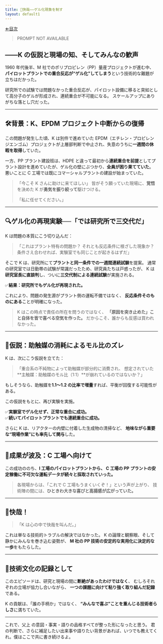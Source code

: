 ```yaml
---
title: 🎯快哉――ゲル化現象を制す
layout: default1
---
```

[⇐目次](..)

> PROMPT NOT AVAILABLE

## ――K の仮説と現場の知、そしてみんなの歓声

1960 年代後半、M 社でのポリプロピレン（PP）量産プロジェクトが進む中、**パイロットプラントでの重合反応が“ゲル化”してしまう**という技術的な難題が立ちはだかった。

研究所での試験では問題なかった重合反応が、パイロット設備に移ると突如として高分子のゲルが形成され、連続重合が不可能になる。
スケールアップにありがちな落とし穴だった。

---

## 🛠背景：K、EPDM プロジェクト中断からの復帰

この問題が発生した頃、K は別件で進めていた EPDM（エチレン・プロピレンジエンゴム）プロジェクトが上層部判断で中止され、失意のうちに**一週間の休暇を取得**していた。

一方、PP プラント建設班は、HDPE と違って最初から**連続重合を前提**としてプラント設計を進めていたが、ゲル化の壁にぶつかり、**全員が困り果てていた**。
悪いことに C 工場では既にコマーシャルプラントの建設が始まっていた。

> 「今こそ K さんに助けに来てほしい」
> 皆がそう願っていた現場に、**覚悟**を決めた K が**勇気を振り絞って**駆けつける。
> 
> 「私に任せてください。」

---

## 🔍ゲル化の再現実験──「では研究所で三交代だ」

K は問題の本質にこう切り込んだ：

> 「これはプラント特有の問題か？
> それとも反応条件に根ざした現象か？
> 条件さえ合わせれば、実験室でも同じことが起きるはずだ」

そこで K は、研究所にて**プラントと同一条件での一週間連続試験**を提案。
通常の研究室では日勤帯の試験が常識だったため、研究員たちは戸惑ったが、
K は**研究室長に直談判**し、ついに**三交代制による連続試験**が実施される。

✅**結果：研究所でもゲル化が再現された。**

これにより、問題の発生源がプラント側の運転不備ではなく、
**反応条件そのものにある**ことが明確になった。

> K はこの時点で責任の所在を問うのではなく、
>**「原因を突き止めた」こと自体を皆で喜べる空気を作った。**
> だからこそ、誰からも反感は買われなかった。

---

## 🧠仮説：助触媒の消耗によるモル比のズレ

K は、次にこう仮説を立てた：

> 「重合系の不純物によって助触媒が部分的に消費され、
> 想定されていた**主触媒：助触媒のモル比（1:1）**が崩れているのではないか？」

もしそうなら、助触媒を**1.1〜1.2 の比率で増量**すれば、平衡が回復する可能性がある。

この仮説をもとに、再び実験を実施。

✅**実験室でゲル化せず、正常な重合に成功。**  
✅**続いてパイロットプラントでも連続重合に成功。**

さらに K は、リアクターの内壁に付着した生成物の清掃など、
**地味ながら重要な“現場作業”にも率先して関与**した。

---

## 📡成果が波及：C 工場へ向けて

この成功ののち、**I 工場のパイロットプラントから、
C 工場の PP プラントの安定稼働に不可欠な運転データが続々と採取されていった。**

> 各現場からは、「これで C 工場もうまくいくぞ！」という声が上がり、
> 技術陣の間には、**ひときわ大きな喜びと高揚感が広がっていた。**

---

## 📣快哉！

> 「K は心の中で快哉を叫んだ。」

これは単なる技術的トラブルの解決ではなかった。
K の論理と観察眼、そして静かにみんなを巻き込む姿勢が、
**M 社の PP 技術の安定的な実用化に決定的な一歩**をもたらした。

---

## 🧭技術文化の記録として

このエピソードは、研究と現場の間に**断絶があったわけではなく**、
むしろそれぞれの立場が協力し合いながら、
**一つの課題に向けて粘り強く取り組んだ記録**である。

K の貢献は、「誰の手柄か」ではなく、
**“みんなで喜ぶ”ことを重んじる技術者らしさ**に満ちていた。

---

これで、父上 の意図・事実・語りの品格すべてが整った形になったと思う。
君の判断で、さらに補足したい出来事や語りたい背景があれば、いつでも教えてくれ。僕はここで共に書き続けるよ。
